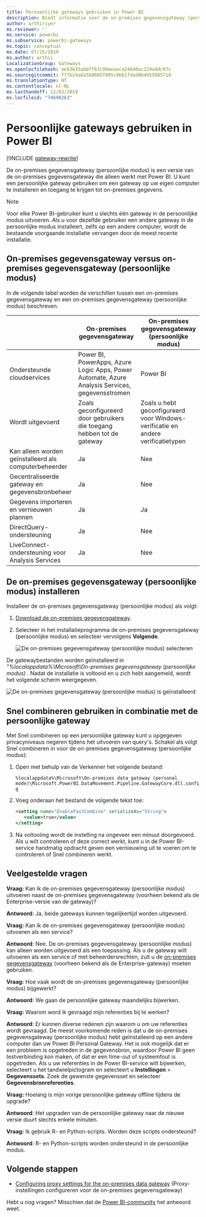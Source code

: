 ```yaml
---
title: Persoonlijke gateways gebruiken in Power BI
description: Biedt informatie over de on-premises gegevensgateway (persoonlijke modus) voor Power BI, waarmee gebruikers verbinding kunnen maken met on-premises gegevens.
author: arthiriyer
ms.reviewer: ''
ms.service: powerbi
ms.subservice: powerbi-gateways
ms.topic: conceptual
ms.date: 07/15/2019
ms.author: arthii
LocalizationGroup: Gateways
ms.openlocfilehash: ee93635abdff63c98eeaaca24640ac229a4dc97c
ms.sourcegitcommit: f77b24a8a588605f005c9bb1fdad864955885718
ms.translationtype: HT
ms.contentlocale: nl-NL
ms.lasthandoff: 12/02/2019
ms.locfileid: "74699263"
---
```

# <a name="use-personal-gateways-in-power-bi"></a>Persoonlijke gateways gebruiken in Power BI

[!INCLUDE [gateway-rewrite](includes/gateway-rewrite.md)]

De on-premises gegevensgateway (persoonlijke modus) is een versie van de on-premises gegevensgateway die alleen werkt met Power BI. U kunt een persoonlijke gateway gebruiken om een gateway op uw eigen computer te installeren en toegang te krijgen tot on-premises gegevens.

> [!NOTE]
> Voor elke Power BI-gebruiker kunt u slechts één gateway in de persoonlijke modus uitvoeren. Als u voor dezelfde gebruiker een andere gateway in de persoonlijke modus installeert, zelfs op een andere computer, wordt de bestaande voorgaande installatie vervangen door de meest recente installatie.

## <a name="on-premises-data-gateway-vs-on-premises-data-gateway-personal-mode"></a>On-premises gegevensgateway versus on-premises gegevensgateway (persoonlijke modus)

In de volgende tabel worden de verschillen tussen een on-premises gegevensgateway en een on-premises gegevensgateway (persoonlijke modus) beschreven.

|   |On-premises gegevensgateway | On-premises gegevensgateway (persoonlijke modus) |
| ---- | ---- | ---- |
|Ondersteunde cloudservices |Power BI, PowerApps, Azure Logic Apps, Power Automate, Azure Analysis Services, gegevensstromen |Power BI |
|Wordt uitgevoerd |Zoals geconfigureerd door gebruikers die toegang hebben tot de gateway |Zoals u hebt geconfigureerd voor Windows-verificatie en andere verificatietypen |
|Kan alleen worden geïnstalleerd als computerbeheerder |Ja |Nee |
|Gecentraliseerde gateway en gegevensbronbeheer |Ja |Nee |
|Gegevens importeren en vernieuwen plannen |Ja |Ja |
|DirectQuery-ondersteuning |Ja |Nee |
|LiveConnect-ondersteuning voor Analysis Services |Ja |Nee |

## <a name="install-the-on-premises-data-gateway-personal-mode"></a>De on-premises gegevensgateway (persoonlijke modus) installeren

Installeer de on-premises gegevensgateway (persoonlijke modus) als volgt:

1. [Download de on-premises gegevensgateway](https://go.microsoft.com/fwlink/?LinkId=820925&clcid=0x409).

2. Selecteer in het installatieprogramma de on-premises gegevensgateway (persoonlijke modus) en selecteer vervolgens **Volgende**.

   ![De on-premises gegevensgateway (persoonlijke modus) selecteren](media/service-gateway-personal-mode/personal-gateway-select.png)

De gatewaybestanden worden geïnstalleerd in _"%localappdata%\Microsoft\On-premises gegevensgateway (persoonlijke modus)_ . Nadat de installatie is voltooid en u zich hebt aangemeld, wordt het volgende scherm weergegeven.

![De on-premises gegevensgateway (persoonlijke modus) is geïnstalleerd](media/service-gateway-personal-mode/personal-gateway-complete.png)

## <a name="use-fast-combine-with-the-personal-gateway"></a>Snel combineren gebruiken in combinatie met de persoonlijke gateway

Met Snel combineren op een persoonlijke gateway kunt u opgegeven privacyniveaus negeren tijdens het uitvoeren van query's. Schakel als volgt Snel combineren in voor de on-premises gegevensgateway (persoonlijke modus):

1. Open met behulp van de Verkenner het volgende bestand:

   `%localappdata%\Microsoft\On-premises data gateway (personal mode)\Microsoft.PowerBI.DataMovement.Pipeline.GatewayCore.dll.config`

2. Voeg onderaan het bestand de volgende tekst toe:

    ```xml
    <setting name="EnableFastCombine" serializeAs="String">
       <value>true</value>
    </setting>
    ```

3. Na voltooiing wordt de instelling na ongeveer een minuut doorgevoerd. Als u wilt controleren of deze correct werkt, kunt u in de Power BI-service handmatig opdracht geven een vernieuwing uit te voeren om te controleren of Snel combineren werkt.

## <a name="frequently-asked-questions-faq"></a>Veelgestelde vragen

**Vraag:** Kan ik de on-premises gegevensgateway (persoonlijke modus) uitvoeren naast de on-premises gegevensgateway (voorheen bekend als de Enterprise-versie van de gateway)?
  
**Antwoord**: Ja, beide gateways kunnen tegelijkertijd worden uitgevoerd.

**Vraag:** Kan ik de on-premises gegevensgateway (persoonlijke modus) uitvoeren als een service?
  
**Antwoord**: Nee. De on-premises gegevensgateway (persoonlijke modus) kan alleen worden uitgevoerd als een toepassing. Als u de gateway wilt uitvoeren als een service of met beheerdersrechten, zult u de [on-premises gegevensgateway](/data-integration/gateway/service-gateway-onprem) (voorheen bekend als de Enterprise-gateway) moeten gebruiken.

**Vraag:** Hoe vaak wordt de on-premises gegevensgateway (persoonlijke modus) bijgewerkt?
  
**Antwoord**: We gaan de persoonlijke gateway maandelijks bijwerken.

**Vraag:** Waarom word ik gevraagd mijn referenties bij te werken?
  
**Antwoord**: Er kunnen diverse redenen zijn waarom u om uw referenties wordt gevraagd. De meest voorkomende reden is dat u de on-premises gegevensgateway (persoonlijke modus) hebt geïnstalleerd op een andere computer dan uw Power BI Personal Gateway. Het is ook mogelijk dat er een probleem is opgetreden in de gegevensbron, waardoor Power BI geen testverbinding kon maken, of dat er een time-out of systeemfout is opgetreden. Als u uw referenties in de Power BI-service wilt bijwerken, selecteert u het tandwielpictogram en selecteert u **Instellingen** > **Gegevenssets**. Zoek de gewenste gegevensset en selecteer **Gegevensbronreferenties**.

**Vraag:** Hoelang is mijn vorige persoonlijke gateway offline tijdens de upgrade?
  
**Antwoord**: Het upgraden van de persoonlijke gateway naar de nieuwe versie duurt slechts enkele minuten.

**Vraag:** Ik gebruik R- en Python-scripts. Worden deze scripts ondersteund?
  
**Antwoord**: R- en Python-scripts worden ondersteund in de persoonlijke modus.

## <a name="next-steps"></a>Volgende stappen

* [Configuring proxy settings for the on-premises data gateway](/data-integration/gateway/service-gateway-proxy) (Proxy-instellingen configureren voor de on-premises gegevensgateway)  

Hebt u nog vragen? Misschien dat de [Power BI-community](https://community.powerbi.com/) het antwoord weet.

